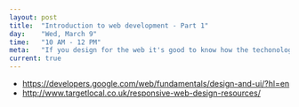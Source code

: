 ```yaml
---
layout: post
title:  "Introduction to web development - Part 1"
day:    "Wed, March 9"
time:   "10 AM - 12 PM"
meta:   "If you design for the web it's good to know how the techonology behind it works. In this lecture we have a first introduction to HTML documents together with the setup of our machine for web development"
current: true
---
```


- https://developers.google.com/web/fundamentals/design-and-ui/?hl=en
- http://www.targetlocal.co.uk/responsive-web-design-resources/

